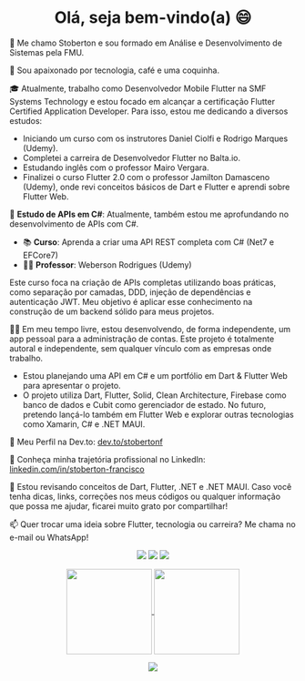 <h1 align="center">Olá, seja bem-vindo(a) 😄</h1>

👋 Me chamo Stoberton e sou formado em Análise e Desenvolvimento de Sistemas pela FMU.

🥰 Sou apaixonado por tecnologia, café e uma coquinha.

🎓 Atualmente, trabalho como Desenvolvedor Mobile Flutter na SMF Systems Technology e estou focado em alcançar a certificação Flutter Certified Application Developer. Para isso, estou me dedicando a diversos estudos:

- Iniciando um curso com os instrutores Daniel Ciolfi e Rodrigo Marques (Udemy).
- Completei a carreira de Desenvolvedor Flutter no Balta.io.
- Estudando inglês com o professor Mairo Vergara.
- Finalizei o curso Flutter 2.0 com o professor Jamilton Damasceno (Udemy), onde revi conceitos básicos de Dart e Flutter e aprendi sobre Flutter Web.

📌 **Estudo de APIs em C#**:
Atualmente, também estou me aprofundando no desenvolvimento de APIs com C#.  
- 📚 **Curso**: Aprenda a criar uma API REST completa com C# (Net7 e EFCore7)  
- 👨‍🏫 **Professor**: Weberson Rodrigues (Udemy)  

Este curso foca na criação de APIs completas utilizando boas práticas, como separação por camadas, DDD, injeção de dependências e autenticação JWT. Meu objetivo é aplicar esse conhecimento na construção de um backend sólido para meus projetos.

🧑‍💻 Em meu tempo livre, estou desenvolvendo, de forma independente, um app pessoal para a administração de contas. Este projeto é totalmente autoral e independente, sem qualquer vínculo com as empresas onde trabalho.

- Estou planejando uma API em C# e um portfólio em Dart & Flutter Web para apresentar o projeto.
- O projeto utiliza Dart, Flutter, Solid, Clean Architecture, Firebase como banco de dados e Cubit como gerenciador de estado. No futuro, pretendo lançá-lo também em Flutter Web e explorar outras tecnologias como Xamarin, C# e .NET MAUI.

🌱 Meu Perfil na Dev.to: [dev.to/stobertonf](https://dev.to/stobertonf)

🔭 Conheça minha trajetória profissional no LinkedIn: [linkedin.com/in/stoberton-francisco](https://www.linkedin.com/in/stoberton-francisco/)

💬 Estou revisando conceitos de Dart, Flutter, .NET e .NET MAUI. Caso você tenha dicas, links, correções nos meus códigos ou qualquer informação que possa me ajudar, ficarei muito grato por compartilhar!

📫 Quer trocar uma ideia sobre Flutter, tecnologia ou carreira? Me chama no e-mail ou WhatsApp!  

<p align="center">
  <a href="mailto:stobertonf@gmail.com" alt="Gmail">
  <img src="https://img.shields.io/badge/-Gmail-FF0000?style=flat-square&labelColor=FF0000&logo=gmail&logoColor=white&link=stobertonf@gmail.com" /></a>

  <a href="https://www.linkedin.com/in/stoberton-francisco/" alt="Linkedin">
  <img src="https://img.shields.io/badge/-Linkedin-0e76a8?style=flat-square&logo=Linkedin&logoColor=white&link=https://www.linkedin.com/in/stoberton-francisco/" /></a>

  <a href="http://api.whatsapp.com/send?1=pt_BR&phone=5511994223176" alt="WhatsApp">
  <img src="https://img.shields.io/badge/-WhatsApp-25d366?style=flat-square&labelColor=25d366&logo=whatsapp&logoColor=white&link=http://api.whatsapp.com/send?1=pt_BR&phone=5511994223176"/></a>
</p>

<p align="center">
  <a href="https://github.com/stobertonf">
    <img
      align="center"
      height="150em"
      src="https://github-readme-stats.vercel.app/api?username=stobertonf&show_icons=true&include_all_commits=true&count_private=true&theme=tokyonight"
    />
  </a>
  <a href="https://github.com/stobertonf">
    <img
      align="center"
      height="150em"
      src="https://github-readme-stats.vercel.app/api/top-langs/?username=stobertonf&show_icons=true&include_all_commits=true&count_private=true&layout=compact&theme=tokyonight"
    />
  </a>
</p>

<p align="center">
  <a href="https://github.com/stobertonf">
    <img
      align="center"
      src="https://github-profile-trophy.vercel.app/?username=stobertonf&theme=onedark&no-frame=true&row=1&&margin-w=20&no-bg=true"
    />
  </a>
</p>
